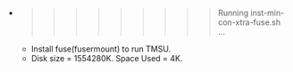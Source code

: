 * >>>>>>>>> Running inst-min-con-xtra-fuse.sh ...
  * Install fuse(fusermount) to run TMSU.
  * Disk size = 1554280K. Space Used = 4K.
